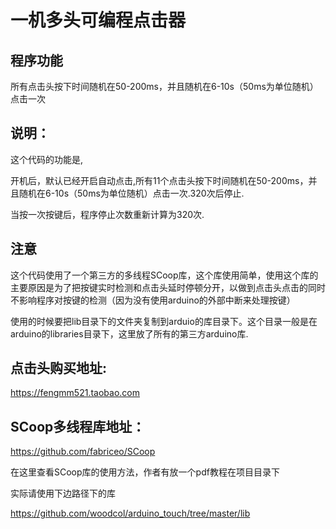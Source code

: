 # 一机多头可编程点击器

## 程序功能

所有点击头按下时间随机在50-200ms，并且随机在6-10s（50ms为单位随机）点击一次

## 说明：

这个代码的功能是,

开机后，默认已经开启自动点击,所有11个点击头按下时间随机在50-200ms，并且随机在6-10s（50ms为单位随机）点击一次.320次后停止.

当按一次按键后，程序停止次数重新计算为320次.



## 注意

这个代码使用了一个第三方的多线程SCoop库，这个库使用简单，使用这个库的主要原因是为了把按键实时检测和点击头延时停顿分开，以做到点击头点击的同时不影响程序对按键的检测（因为没有使用arduino的外部中断来处理按键）

使用的时候要把lib目录下的文件夹复制到arduio的库目录下。这个目录一般是在arduino的libraries目录下，这里放了所有的第三方arduino库.

## 点击头购买地址:

https://fengmm521.taobao.com

## SCoop多线程库地址：

https://github.com/fabriceo/SCoop

在这里查看SCoop库的使用方法，作者有放一个pdf教程在项目目录下

实际请使用下边路径下的库

https://github.com/woodcol/arduino_touch/tree/master/lib



